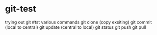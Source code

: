 # git-test
trying out git
#tst various commands
git clone (copy exsiting)
git commit (local to central)
git update (central to local)
git status 
git push
git pull
